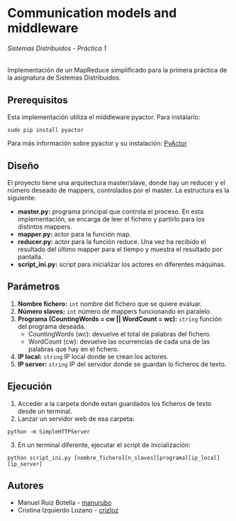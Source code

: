 # Communication models and middleware
###### Sistemas Distribuidos - Práctica 1
Implementación de un MapReduce simplificado para la primera práctica de la asignatura de Sistemas Distribuidos.
## Prerequisitos
Esta implementación utiliza el middleware pyactor. Para instalarlo:
```
sudo pip install pyactor
```
Para más información sobre pyactor y su instalación: [PyActor](https://github.com/pedrotgn/pyactor#installation)
## Diseño
El proyecto tiene una arquitectura master/slave, donde hay un reducer y el número deseado de mappers, controlados por el master.
La estructura es la siguiente:
- **master.py:** programa principal que controla el proceso. En esta implementación, se encarga de leer el fichero y partirlo para los distintos mappers.
- **mapper.py:** actor para la función map.
- **reducer.py:** actor para la función reduce. Una vez ha recibido el resultado del último mapper para el tiempo y muestra el resultado por pantalla.
- **script_ini.py:** script para inicializar los actores en diferentes máquinas.
## Parámetros
1. **Nombre fichero:** `int` nombre del fichero que se quiere evaluar.
2. **Número slaves:** `int` número de mappers funcionando en paralelo.
3. **Programa (CountingWords = cw || WordCount = wc):** `string` función del programa deseada.
    - CountingWords (wc): devuelve el total de palabras del fichero.
    - WordCount (cw): devuelve las ocurrencias de cada una de las palabras que hay en el fichero.
4. **IP local:** `string` IP local donde se crean los actores.
5. **IP server:** `string` IP del servidor donde se guardan lo ficheros de texto.
## Ejecución
1. Acceder a la carpeta donde estan guardados los ficheros de texto desde un terminal.
2. Lanzar un servidor web de esa carpeta:
```
python -m SimpleHTTPServer
```
3. En un terminal diferente, ejecutar el script de inicialización:
```
python script_ini.py [nombre_fichero][n_slaves][programa][ip_local][ip_server]
```
## Autores
- Manuel Ruiz Botella - [manurubo](https://github.com/manurubo)
- Cristina Izquierdo Lozano - [crizloz](https://github.com/crizloz)
